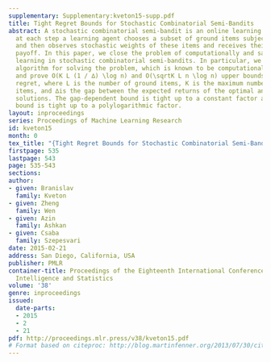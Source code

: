 ```yaml
---
supplementary: Supplementary:kveton15-supp.pdf
title: Tight Regret Bounds for Stochastic Combinatorial Semi-Bandits
abstract: A stochastic combinatorial semi-bandit is an online learning problem where
  at each step a learning agent chooses a subset of ground items subject to constraints,
  and then observes stochastic weights of these items and receives their sum as a
  payoff. In this paper, we close the problem of computationally and sample efficient
  learning in stochastic combinatorial semi-bandits. In particular, we analyze a UCB-like
  algorithm for solving the problem, which is known to be computationally efficient;
  and prove O(K L (1 / ∆) \log n) and O(\sqrtK L n \log n) upper bounds on its n-step
  regret, where L is the number of ground items, K is the maximum number of chosen
  items, and ∆is the gap between the expected returns of the optimal and best suboptimal
  solutions. The gap-dependent bound is tight up to a constant factor and the gap-free
  bound is tight up to a polylogarithmic factor.
layout: inproceedings
series: Proceedings of Machine Learning Research
id: kveton15
month: 0
tex_title: "{Tight Regret Bounds for Stochastic Combinatorial Semi-Bandits}"
firstpage: 535
lastpage: 543
page: 535-543
sections: 
author:
- given: Branislav
  family: Kveton
- given: Zheng
  family: Wen
- given: Azin
  family: Ashkan
- given: Csaba
  family: Szepesvari
date: 2015-02-21
address: San Diego, California, USA
publisher: PMLR
container-title: Proceedings of the Eighteenth International Conference on Artificial
  Intelligence and Statistics
volume: '38'
genre: inproceedings
issued:
  date-parts:
  - 2015
  - 2
  - 21
pdf: http://proceedings.mlr.press/v38/kveton15.pdf
# Format based on citeproc: http://blog.martinfenner.org/2013/07/30/citeproc-yaml-for-bibliographies/
---
```

